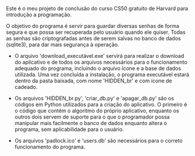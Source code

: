 Este é o meu projeto de conclusão do curso CS50 gratuito de Harvard para introdução a programação.

O objetivo do programa é servir para guardar diversas senhas de forma segura e que possa ser recuperada pelo usuário quando ele quiser.
Todas as senhas são criptografadas antes de serem salvas no banco de dados (sqlite3), para dar mais segurança à operação.

- O arquivo 'download_executável.exe' servirá para realizar o download do aplicativo e de todos os arquivos necessários para o funcionamento 
  adequado do programa, incluindo o arquivo ícone e a base de dados utilizada. Uma vez concluída a instalação, o programa executável 
  estará dentro da pasta baixada, com nome 'HIDDEN_br' e com ícone de cadeado.
  
- Os arquivos 'HIDDEN_br.py', 'criar_db.py' e 'apagar_db.py' são os códigos em Python utilizados para a criação do aplicativo. O
  primeiro é o código que contém o algoritmo do próprio aplicativo, enquanto os outros dois servem de suporte para o que o programador
  possa manipular mais facilmente o banco de dados enquanto altera o programa, sem aplicabilidade para o usuário.
  
- Os arquivos 'padlock.ico' e 'users.db' são necessários para o correto funcionamento do programa.
